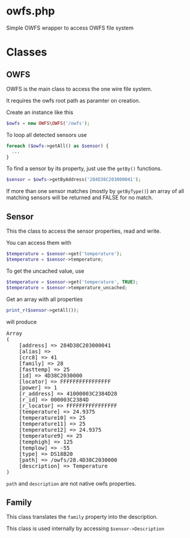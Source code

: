 owfs.php
========

Simple OWFS wrapper to access OWFS file system

Classes
========

OWFS
--------

OWFS is the main class to access the one wire file system.

It requires the owfs root path as paramter on creation.

Create an instance like this

```php
$owfs = new OWFS\OWFS('/owfs');
```

To loop all detected sensors use

```php
foreach ($owfs->getAll() as $sensor) {
  ...
}
```

To find a sensor by its property, just use the <code>getBy<property>()</code> functions.

```php
$sensor = $owfs->getByAddress('284D38C203000041');
```

If more than one sensor matches (mostly by <code>getByType()</code>) an array of all matching sensors will be returned and FALSE for no match.

Sensor
--------

This the class to access the sensor properties, read and write.

You can access them with

```php
$temperature = $sensor->get('temperature');
$temperature = $sensor->temperature;
```

To get the uncached value, use

```php
$temperature = $sensor->get('temperature', TRUE);
$temperature = $sensor->temperature_uncached;
```

Get an array with all properties

```php
print_r($sensor->getAll());
```

will produce

<pre>
Array
(
    [address] => 284D38C203000041
    [alias] =>
    [crc8] => 41
    [family] => 28
    [fasttemp] => 25
    [id] => 4D38C2030000
    [locator] => FFFFFFFFFFFFFFFF
    [power] => 1
    [r_address] => 41000003C2384D28
    [r_id] => 000003C2384D
    [r_locator] => FFFFFFFFFFFFFFFF
    [temperature] => 24.9375
    [temperature10] => 25
    [temperature11] => 25
    [temperature12] => 24.9375
    [temperature9] => 25
    [temphigh] => 125
    [templow] => -55
    [type] => DS18B20
    [path] => /owfs/28.4D38C2030000
    [description] => Temperature
)
</pre>

<code>path</code> and <code>description</code> are not native owfs properties.

Family
--------

This class translates the <code>family</code> property into the description.

This class is used internally by accessing <code>$sensor->Description</code>
